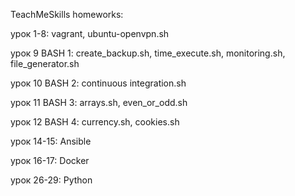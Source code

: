TeachMeSkills homeworks:

урок 1-8: vagrant, ubuntu-openvpn.sh

урок 9 BASH 1: create_backup.sh, time_execute.sh, monitoring.sh, file_generator.sh

урок 10 BASH 2: continuous integration.sh

урок 11 BASH 3: arrays.sh, even_or_odd.sh

урок 12 BASH 4: currency.sh, cookies.sh

урок 14-15: Ansible

урок 16-17: Docker

урок 26-29: Python
